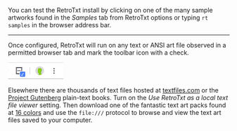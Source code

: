 You can test the RetroTxt install by clicking on one of the many sample artworks found in the _Samples_ tab from RetroTxt options or typing `rt samples` in the browser address bar.

---

Once configured, RetroTxt will run on any text or ANSI art file observed in a permitted browser tab and mark the toolbar icon with a check.

![RetroTxt toolbar button in Chrome](../assets/readme-button.png)

Elsewhere there are thousands of text files hosted at [textfiles.com](http://textfiles.com/directory.html) or the [Project Gutenberg](https://www.gutenberg.org/catalog) plain-text books.
Turn on the <em>Use RetroTxt as a local text file viewer</em> setting.
Then download one of the fantastic text art packs found at [16 colors](https://16colo.rs) and use the `file:///` protocol to browse and view the text art files saved to your computer.